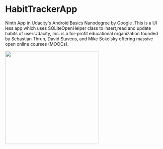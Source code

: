 # HabitTrackerApp
Ninth App in Udacity's Android Basics Nanodegree by Google .This is a UI less app which uses SQLiteOpenHelper class to insert,read and update habits of user.Udacity, Inc. is a for-profit educational organization founded by Sebastian Thrun, David Stavens, and Mike Sokolsky offering massive open online courses (MOOCs).



<img src="https://user-images.githubusercontent.com/29801319/44337837-9e71a680-a499-11e8-80a9-8a9390fd8016.png" width="300" heigth="500" align="left">
